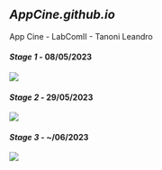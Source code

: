 ## <i><b>AppCine.github.io</b></i>
App Cine - LabComII - Tanoni Leandro

#### <i><b>Stage 1</b></i> - 08/05/2023
<p align="left">
  <a href="https://skillicons.dev">
    <img src="https://skillicons.dev/icons?i=html&perline=14" />
  </a>
</p>

#### <i><b>Stage 2</b></i> - 29/05/2023
<p align="left">
  <a href="https://skillicons.dev">
    <img src="https://skillicons.dev/icons?i=html,css&perline=14" />
  </a>
</p>

#### <i><b>Stage 3</b></i> - ~/06/2023
<p align="left">
  <a href="https://skillicons.dev">
    <img src="https://skillicons.dev/icons?i=html,css,js&perline=14" />
  </a>
</p>
